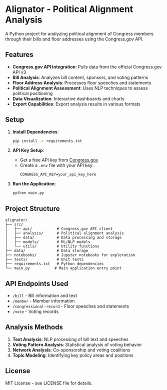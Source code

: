 # Alignator - Political Alignment Analysis

A Python project for analyzing political alignment of Congress members through their bills and floor addresses using the Congress.gov API.

## Features

- **Congress.gov API Integration**: Pulls data from the official Congress.gov API v3
- **Bill Analysis**: Analyzes bill content, sponsors, and voting patterns
- **Floor Address Analysis**: Processes floor speeches and statements
- **Political Alignment Assessment**: Uses NLP techniques to assess political positioning
- **Data Visualization**: Interactive dashboards and charts
- **Export Capabilities**: Export analysis results in various formats

## Setup

1. **Install Dependencies**:
   ```bash
   pip install -r requirements.txt
   ```

2. **API Key Setup**:
   - Get a free API key from [Congress.gov](https://api.congress.gov/sign-up/)
   - Create a `.env` file with your API key:
     ```
     CONGRESS_API_KEY=your_api_key_here
     ```

3. **Run the Application**:
   ```bash
   python main.py
   ```

## Project Structure

```
alignator/
├── src/
│   ├── api/           # Congress.gov API client
│   ├── analysis/      # Political alignment analysis
│   ├── data/          # Data processing and storage
│   ├── models/        # ML/NLP models
│   └── utils/         # Utility functions
├── data/              # Data storage
├── notebooks/         # Jupyter notebooks for exploration
├── tests/             # Unit tests
├── requirements.txt   # Python dependencies
└── main.py           # Main application entry point
```

## API Endpoints Used

- `/bill` - Bill information and text
- `/member` - Member information
- `/congressional-record` - Floor speeches and statements
- `/vote` - Voting records

## Analysis Methods

1. **Text Analysis**: NLP processing of bill text and speeches
2. **Voting Pattern Analysis**: Statistical analysis of voting behavior
3. **Network Analysis**: Co-sponsorship and voting coalitions
4. **Topic Modeling**: Identifying key policy areas and positions

## License

MIT License - see LICENSE file for details.
